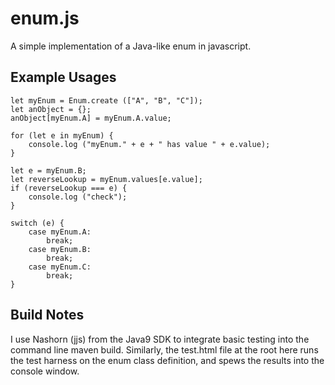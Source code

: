 # enum.js
A simple implementation of a Java-like enum in javascript.

## Example Usages
    let myEnum = Enum.create (["A", "B", "C"]);
    let anObject = {};
    anObject[myEnum.A] = myEnum.A.value;
    
    for (let e in myEnum) {
        console.log ("myEnum." + e + " has value " + e.value);
    }
    
    let e = myEnum.B;
    let reverseLookup = myEnum.values[e.value];
    if (reverseLookup === e) {
        console.log ("check");
    }
    
    switch (e) {
        case myEnum.A:
            break;
        case myEnum.B:
            break;
        case myEnum.C:
            break;
    }

## Build Notes
I use Nashorn (jjs) from the Java9 SDK to integrate basic testing into the command line maven build. Similarly, 
the test.html file at the root here runs the test harness on the enum class definition, and spews
the results into the console window.
